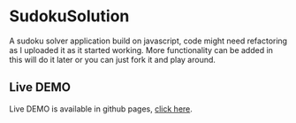 # SudokuSolution

A sudoku solver application build on javascript, code might need refactoring as I uploaded it as it started working. More functionality can be added in this will do it later or you can just fork it and play around.

## Live DEMO

Live DEMO is available in github pages, [click here](https://jitusd9.github.io/SudokuSolution/).
